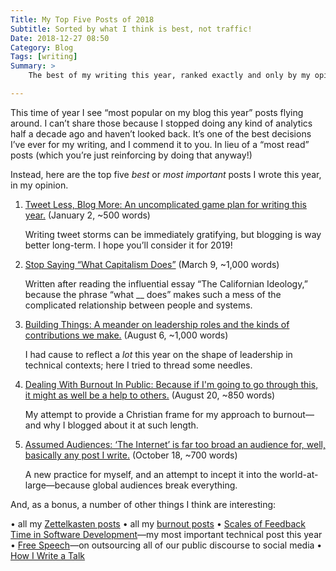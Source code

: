 ```yaml
---
Title: My Top Five Posts of 2018
Subtitle: Sorted by what I think is best, not traffic!
Date: 2018-12-27 08:50
Category: Blog
Tags: [writing]
Summary: >
    The best of my writing this year, ranked exactly and only by my opinion (I don’t have analytics to use even if I wanted to, and I don’t want to).

---
```


This time of year I see “most popular on my blog this year” posts flying around. I can’t share those because I stopped doing any kind of analytics half a decade ago and haven’t looked back. It’s one of the best decisions I’ve ever for my writing, and I commend it to you. In lieu of a “most read” posts (which you’re just reinforcing by doing that anyway!)

Instead, here are the top five *best* or *most important* posts I wrote this year, in my opinion.

1. [Tweet Less, Blog More: An uncomplicated game plan for writing this year.](https://www.chriskrycho.com/2018/tweet-less-blog-more.html) (January 2, ~500 words)

    Writing tweet storms can be immediately gratifying, but blogging is way better long-term. I hope you’ll consider it for 2019!

2. [Stop Saying “What Capitalism Does”](https://www.chriskrycho.com/2018/stop-saying-what-capitalism-does.html) (March 9, ~1,000 words)

    Written after reading the influential essay “The Californian Ideology,” because the phrase “what __ does” makes such a mess of the complicated relationship between people and systems.

3. [Building Things: A meander on leadership roles and the kinds of contributions we make.](https://www.chriskrycho.com/2018/building-things.html) (August 6, ~1,000 words)

    I had cause to reflect a *lot* this year on the shape of leadership in technical contexts; here I tried to thread some needles.

4. [Dealing With Burnout In Public: Because if I'm going to go through this, it might as well be a help to others.](https://www.chriskrycho.com/2018/dealing-with-burnout-in-public.html) (August 20, ~850 words)

    My attempt to provide a Christian frame for my approach to burnout—and why I blogged about it at such length.

5. [Assumed Audiences: ‘The Internet’ is far too broad an audience for, well, basically any post I write.](https://www.chriskrycho.com/2018/assumed-audiences.html) (October 18, ~700 words)

    A new practice for myself, and an attempt to incept it into the world-at-large—because global audiences break everything.

And, as a bonus, a number of other things I think are interesting:

• all my [Zettelkasten posts](https://www.chriskrycho.com/zettelkasten/)
• all my [burnout posts](https://www.chriskrycho.com/burnout/)
• [Scales of Feedback Time in Software Development](https://www.chriskrycho.com/2018/scales-of-feedback-time-in-software-development.html)—my most important technical post this year
• [Free Speech](https://www.chriskrycho.com/2018/free-speech.html)—on outsourcing all of our public discourse to social media
• [How I Write a Talk](https://www.chriskrycho.com/2018/how-i-write-a-talk.html)
